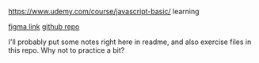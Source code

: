 https://www.udemy.com/course/javascript-basic/ learning

[figma link](https://www.figma.com/file/HZDlsUDARv2HxZJWSnLic0/%D0%9A%D1%83%D1%80%D1%81-%D0%9E%D1%81%D0%BD%D0%BE%D0%B2%D1%8B-JavaScript?node-id=0%3A1&t=m8OdKnpY6sJddyBh-0)
[github repo](https://github.com/AlariCode/7-javascript-1)

I'll probably put some notes right here in readme, and also exercise files in this repo.
Why not to practice a bit?
